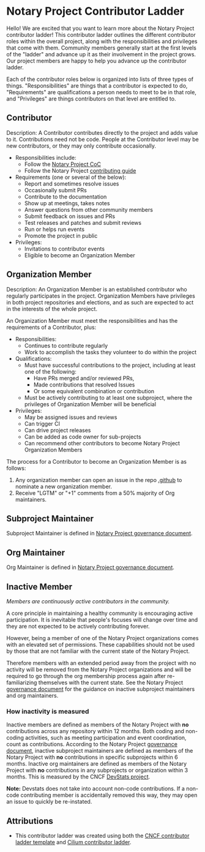 # Notary Project Contributor Ladder

Hello! We are excited that you want to learn more about the Notary Project contributor ladder! This contributor ladder outlines the different contributor roles within the overall project, along with the responsibilities and privileges that come with them. Community members generally start at the first levels of the "ladder" and advance up it as their involvement in the project grows. Our project members are happy to help you advance up the contributor ladder.

Each of the contributor roles below is organized into lists of three types of things. "Responsibilities" are things that a contributor is expected to do, "Requirements" are qualifications a person needs to meet to be in that role, and "Privileges" are things contributors on that level are entitled to.

## Contributor

Description: A Contributor contributes directly to the project and adds value to it. Contributions need not be code. People at the Contributor level may be new contributors, or they may only contribute occasionally.

* Responsibilities include:
    * Follow the [Notary Project CoC](CODE_OF_CONDUCT.md)
    * Follow the Notary Project [contributing guide](CONTRIBUTING.md)
* Requirements (one or several of the below):
    * Report and sometimes resolve issues
    * Occasionally submit PRs
    * Contribute to the documentation
    * Show up at meetings, takes notes
    * Answer questions from other community members
    * Submit feedback on issues and PRs
    * Test releases and patches and submit reviews
    * Run or helps run events
    * Promote the project in public
* Privileges:
    * Invitations to contributor events
    * Eligible to become an Organization Member

## Organization Member

Description: An Organization Member is an established contributor who regularly participates in the project. Organization Members have privileges in both project repositories and elections, and as such are expected to act in the interests of the whole project.

An Organization Member must meet the responsibilities and has the requirements of a Contributor, plus:

* Responsibilities:
    * Continues to contribute regularly
    * Work to accomplish the tasks they volunteer to do within the project
* Qualifications:
    * Must have successful contributions to the project, including at least one of the following:
        * Have PRs merged and/or reviewed PRs,
        * Made contributions that resolved Issues
        * Or some equivalent combination or contribution
    * Must be actively contributing to at least one subproject, where the privileges of Organization Member will be beneficial
* Privileges:
    * May be assigned issues and reviews
    * Can trigger CI
    * Can drive project releases
    * Can be added as code owner for sub-projects
    * Can recommend other contributors to become Notary Project Organization Members

The process for a Contributor to become an Organization Member is as follows:

1. Any organization member can open an issue in the repo [.github](https://github.com/notaryproject/.github) to nominate a new organization member.
2. Receive "LGTM" or "+1" comments from a 50% majority of Org maintainers.

## Subproject Maintainer

Subproject Maintainer is defined in [Notary Project governance document](GOVERNANCE.md#subproject-maintainers).

## Org Maintainer

Org Maintainer is defined in [Notary Project governance document](GOVERNANCE.md#notary-project-org-maintainers).

## Inactive Member

_Members are continuously active contributors in the community._

A core principle in maintaining a healthy community is encouraging active participation. It is inevitable that people's focuses will change over time and they are not expected to be actively contributing forever.

However, being a member of one of the Notary Project organizations comes with an elevated set of permissions. These capabilities should not be used by those that are not familiar with the current state of the Notary Project.

Therefore members with an extended period away from the project with no activity will be removed from the Notary Project organizations and will be required to go through the org membership process again after re-familiarizing themselves with the current state. See the Notary Project [governance document](GOVERNANCE.md#maintainers-structure) for the guidance on inactive subproject maintainers and org maintainers.

### How inactivity is measured

Inactive members are defined as members of the Notary Project with **no** contributions across any repository within 12 months. Both coding and non-coding activities, such as meeting participation and event coordination, count as contributions. According to the Notary Project [governance document](GOVERNANCE.md), inactive subproject maintainers are defined as members of the Notary Project with **no** contributions in specific subprojects within 6 months. Inactive org maintainers are defined as members of the Notary Project with **no** contributions in any subprojects or organization within 3 months. This is measured by the CNCF [DevStats project](https://notary.devstats.cncf.io/d/8/dashboards?orgId=1&refresh=15m).

**Note:** Devstats does not take into account non-code contributions. If a non-code contributing member is accidentally removed this way, they may open an issue to quickly be re-instated.

## Attributions

* This contributor ladder was created using both the [CNCF contributor ladder template](https://github.com/cncf/project-template/blob/main/CONTRIBUTOR_LADDER.md) and [Cilium contributor ladder](https://github.com/cilium/community/blob/main/CONTRIBUTOR-LADDER.md).